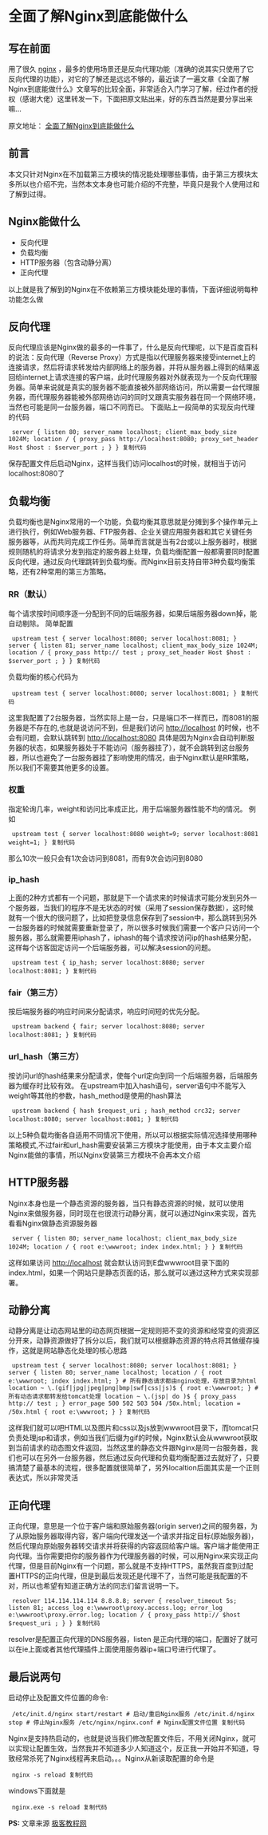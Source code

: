 # 全面了解Nginx到底能做什么 #

## 写在前面 ##

用了很久 [nginx]( https://link.juejin.im?target=http%3A%2F%2Fnginx.org%2Fen%2F ) ，最多的使用场景还是反向代理功能（准确的说其实只使用了它反向代理的功能），对它的了解还是远远不够的，最近读了一遍文章《全面了解Nginx到底能做什么》文章写的比较全面，非常适合入门学习了解，经过作者的授权（感谢大佬）这里转发一下，下面把原文贴出来，好的东西当然是要分享出来嘛...

原文地址： [全面了解Nginx到底能做什么]( https://link.juejin.im?target=https%3A%2F%2Fwww.geekjc.com%2Fpost%2F58e70c55e8d0c72d3c4fa340 )

## 前言 ##

本文只针对Nginx在不加载第三方模块的情况能处理哪些事情，由于第三方模块太多所以也介绍不完，当然本文本身也可能介绍的不完整，毕竟只是我个人使用过和了解到过得。

## Nginx能做什么 ##

* 反向代理
* 负载均衡
* HTTP服务器（包含动静分离）
* 正向代理

以上就是我了解到的Nginx在不依赖第三方模块能处理的事情，下面详细说明每种功能怎么做

## 反向代理 ##

反向代理应该是Nginx做的最多的一件事了，什么是反向代理呢，以下是百度百科的说法：反向代理（Reverse Proxy）方式是指以代理服务器来接受internet上的连接请求，然后将请求转发给内部网络上的服务器，并将从服务器上得到的结果返回给internet上请求连接的客户端，此时代理服务器对外就表现为一个反向代理服务器。简单来说就是真实的服务器不能直接被外部网络访问，所以需要一台代理服务器，而代理服务器能被外部网络访问的同时又跟真实服务器在同一个网络环境，当然也可能是同一台服务器，端口不同而已。 下面贴上一段简单的实现反向代理的代码

` server { listen 80; server_name localhost; client_max_body_size 1024M; location / { proxy_pass http://localhost:8080; proxy_set_header Host $host : $server_port ; } } 复制代码`

保存配置文件后启动Nginx，这样当我们访问localhost的时候，就相当于访问localhost:8080了

## 负载均衡 ##

负载均衡也是Nginx常用的一个功能，负载均衡其意思就是分摊到多个操作单元上进行执行，例如Web服务器、FTP服务器、企业关键应用服务器和其它关键任务服务器等，从而共同完成工作任务。简单而言就是当有2台或以上服务器时，根据规则随机的将请求分发到指定的服务器上处理，负载均衡配置一般都需要同时配置反向代理，通过反向代理跳转到负载均衡。而Nginx目前支持自带3种负载均衡策略，还有2种常用的第三方策略。

### RR（默认） ###

每个请求按时间顺序逐一分配到不同的后端服务器，如果后端服务器down掉，能自动剔除。 简单配置

` upstream test { server localhost:8080; server localhost:8081; } server { listen 81; server_name localhost; client_max_body_size 1024M; location / { proxy_pass http:// test ; proxy_set_header Host $host : $server_port ; } } 复制代码`

负载均衡的核心代码为

` upstream test { server localhost:8080; server localhost:8081; } 复制代码`

这里我配置了2台服务器，当然实际上是一台，只是端口不一样而已，而8081的服务器是不存在的,也就是说访问不到，但是我们访问 [http://localhost]( https://link.juejin.im?target=http%3A%2F%2Flocalhost ) 的时候，也不会有问题，会默认跳转到 [http://localhost:8080]( https://link.juejin.im?target=http%3A%2F%2Flocalhost%3A8080 ) 具体是因为Nginx会自动判断服务器的状态，如果服务器处于不能访问（服务器挂了），就不会跳转到这台服务器，所以也避免了一台服务器挂了影响使用的情况，由于Nginx默认是RR策略，所以我们不需要其他更多的设置。

### 权重 ###

指定轮询几率，weight和访问比率成正比，用于后端服务器性能不均的情况。 例如

` upstream test { server localhost:8080 weight=9; server localhost:8081 weight=1; } 复制代码`

那么10次一般只会有1次会访问到8081，而有9次会访问到8080

### ip_hash ###

上面的2种方式都有一个问题，那就是下一个请求来的时候请求可能分发到另外一个服务器，当我们的程序不是无状态的时候（采用了session保存数据），这时候就有一个很大的很问题了，比如把登录信息保存到了session中，那么跳转到另外一台服务器的时候就需要重新登录了，所以很多时候我们需要一个客户只访问一个服务器，那么就需要用iphash了，iphash的每个请求按访问ip的hash结果分配，这样每个访客固定访问一个后端服务器，可以解决session的问题。

` upstream test { ip_hash; server localhost:8080; server localhost:8081; } 复制代码`

### fair（第三方） ###

按后端服务器的响应时间来分配请求，响应时间短的优先分配。

` upstream backend { fair; server localhost:8080; server localhost:8081; } 复制代码`

### url_hash（第三方） ###

按访问url的hash结果来分配请求，使每个url定向到同一个后端服务器，后端服务器为缓存时比较有效。 在upstream中加入hash语句，server语句中不能写入weight等其他的参数，hash_method是使用的hash算法

` upstream backend { hash $request_uri ; hash_method crc32; server localhost:8080; server localhost:8081; } 复制代码`

以上5种负载均衡各自适用不同情况下使用，所以可以根据实际情况选择使用哪种策略模式,不过fair和url_hash需要安装第三方模块才能使用，由于本文主要介绍Nginx能做的事情，所以Nginx安装第三方模块不会再本文介绍

## HTTP服务器 ##

Nginx本身也是一个静态资源的服务器，当只有静态资源的时候，就可以使用Nginx来做服务器，同时现在也很流行动静分离，就可以通过Nginx来实现，首先看看Nginx做静态资源服务器

` server { listen 80; server_name localhost; client_max_body_size 1024M; location / { root e:\wwwroot; index index.html; } } 复制代码`

这样如果访问 [http://localhost]( https://link.juejin.im?target=http%3A%2F%2Flocalhost ) 就会默认访问到E盘wwwroot目录下面的index.html，如果一个网站只是静态页面的话，那么就可以通过这种方式来实现部署。

## 动静分离 ##

动静分离是让动态网站里的动态网页根据一定规则把不变的资源和经常变的资源区分开来，动静资源做好了拆分以后，我们就可以根据静态资源的特点将其做缓存操作，这就是网站静态化处理的核心思路

` upstream test { server localhost:8080; server localhost:8081; } server { listen 80; server_name localhost; location / { root e:\wwwroot; index index.html; } # 所有静态请求都由nginx处理，存放目录为html location ~ \.(gif|jpg|jpeg|png|bmp|swf|css|js)$ { root e:\wwwroot; } # 所有动态请求都转发给tomcat处理 location ~ \.(jsp| do )$ { proxy_pass http:// test ; } error_page 500 502 503 504 /50x.html; location = /50x.html { root e:\wwwroot; } } 复制代码`

这样我们就可以吧HTML以及图片和css以及js放到wwwroot目录下，而tomcat只负责处理jsp和请求，例如当我们后缀为gif的时候，Nginx默认会从wwwroot获取到当前请求的动态图文件返回，当然这里的静态文件跟Nginx是同一台服务器，我们也可以在另外一台服务器，然后通过反向代理和负载均衡配置过去就好了，只要搞清楚了最基本的流程，很多配置就很简单了，另外localtion后面其实是一个正则表达式，所以非常灵活

## 正向代理 ##

正向代理，意思是一个位于客户端和原始服务器(origin server)之间的服务器，为了从原始服务器取得内容，客户端向代理发送一个请求并指定目标(原始服务器)，然后代理向原始服务器转交请求并将获得的内容返回给客户端。客户端才能使用正向代理。当你需要把你的服务器作为代理服务器的时候，可以用Nginx来实现正向代理，但是目前Nginx有一个问题，那么就是不支持HTTPS，虽然我百度到过配置HTTPS的正向代理，但是到最后发现还是代理不了，当然可能是我配置的不对，所以也希望有知道正确方法的同志们留言说明一下。

` resolver 114.114.114.114 8.8.8.8; server { resolver_timeout 5s; listen 81; access_log e:\wwwroot\proxy.access.log; error_log e:\wwwroot\proxy.error.log; location / { proxy_pass http:// $host $request_uri ; } } 复制代码`

resolver是配置正向代理的DNS服务器，listen 是正向代理的端口，配置好了就可以在ie上面或者其他代理插件上面使用服务器ip+端口号进行代理了。

## 最后说两句 ##

启动停止及配置文件位置的命令:

` /etc/init.d/nginx start/restart # 启动/重启Nginx服务 /etc/init.d/nginx stop # 停止Nginx服务 /etc/nginx/nginx.conf # Nginx配置文件位置 复制代码`

Nginx是支持热启动的，也就是说当我们修改配置文件后，不用关闭Nginx，就可以实现让配置生效，当然我并不知道多少人知道这个，反正我一开始并不知道，导致经常杀死了Nginx线程再来启动。。。Nginx从新读取配置的命令是

` nginx -s reload 复制代码`

windows下面就是

` nginx.exe -s reload 复制代码`

**PS:** 文章来源 [极客教程网]( https://link.juejin.im?target=https%3A%2F%2Fwww.geekjc.com )